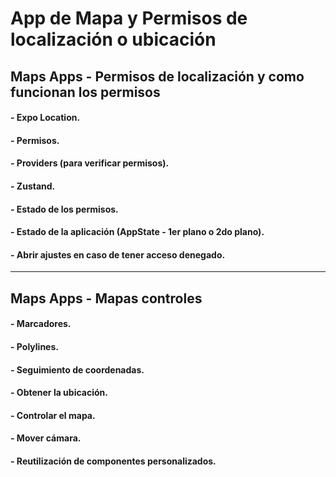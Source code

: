 # App de Mapa y Permisos de localización o ubicación

## Maps Apps - Permisos de localización y como funcionan los permisos

#### - Expo Location.
#### - Permisos.
#### - Providers (para verificar permisos).
#### - Zustand.
#### - Estado de los permisos.
#### - Estado de la aplicación (AppState - 1er plano o 2do plano).
#### - Abrir ajustes en caso de tener acceso denegado.

___

## Maps Apps - Mapas controles

#### - Marcadores.
#### - Polylines.
#### - Seguimiento de coordenadas.
#### - Obtener la ubicación.
#### - Controlar el mapa.
#### - Mover cámara.
#### - Reutilización de componentes personalizados.